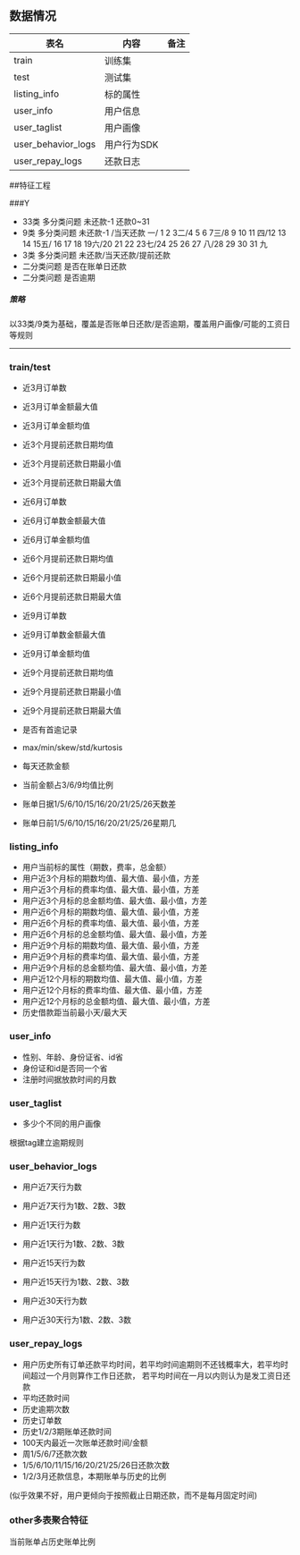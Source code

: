 ## 数据情况

| 表名 | 内容 | 备注 |
| ------ | ------ | ------ |
| train | 训练集 |  |
| test | 测试集 |  |
| listing_info | 标的属性 |  |
| user_info | 用户信息 |  |
| user_taglist | 用户画像 |  |
| user_behavior_logs | 用户行为SDK |  |
| user_repay_logs | 还款日志 |  |

##特征工程

###Y
* 33类 多分类问题 未还款-1 还款0~31
* 9类 多分类问题 未还款-1 /当天还款 一/ 1 2 3二/4 5 6 7三/8 9 10 11 四/12 13 14 15五/
16 17 18 19六/20 21 22 23七/24 25 26 27 八/28 29 30 31 九
* 3类 多分类问题 未还款/当天还款/提前还款
* 二分类问题 是否在账单日还款
* 二分类问题 是否逾期

##### 策略
以33类/9类为基础，覆盖是否账单日还款/是否逾期，覆盖用户画像/可能的工资日等规则

----------------
### train/test
* 近3月订单数
* 近3月订单金额最大值
* 近3月订单金额均值
* 近3个月提前还款日期均值
* 近3个月提前还款日期最小值
* 近3个月提前还款日期最大值
* 近6月订单数
* 近6月订单数金额最大值
* 近6月订单金额均值
* 近6个月提前还款日期均值
* 近6个月提前还款日期最小值
* 近6个月提前还款日期最大值
* 近9月订单数
* 近9月订单数金额最大值
* 近9月订单金额均值
* 近9个月提前还款日期均值
* 近9个月提前还款日期最小值
* 近9个月提前还款日期最大值
* 是否有首逾记录
* max/min/skew/std/kurtosis
* 每天还款金额
* 当前金额占3/6/9均值比例

* 账单日据1/5/6/10/15/16/20/21/25/26天数差
* 账单日前1/5/6/10/15/16/20/21/25/26星期几

### listing_info
* 用户当前标的属性（期数，费率，总金额）
* 用户近3个月标的期数均值、最大值、最小值，方差
* 用户近3个月标的费率均值、最大值、最小值，方差
* 用户近3个月标的总金额均值、最大值、最小值，方差
* 用户近6个月标的期数均值、最大值、最小值，方差
* 用户近6个月标的费率均值、最大值、最小值，方差
* 用户近6个月标的总金额均值、最大值、最小值，方差
* 用户近9个月标的期数均值、最大值、最小值，方差
* 用户近9个月标的费率均值、最大值、最小值，方差
* 用户近9个月标的总金额均值、最大值、最小值，方差
* 用户近12个月标的期数均值、最大值、最小值，方差
* 用户近12个月标的费率均值、最大值、最小值，方差
* 用户近12个月标的总金额均值、最大值、最小值，方差
* 历史借款距当前最小天/最大天

### user_info
* 性别、年龄、身份证省、id省
* 身份证和id是否同一个省
* 注册时间据放款时间的月数

### user_taglist 
* 多少个不同的用户画像

根据tag建立逾期规则

### user_behavior_logs
* 用户近7天行为数
* 用户近7天行为1数、2数、3数

* 用户近1天行为数
* 用户近1天行为1数、2数、3数
* 用户近15天行为数
* 用户近15天行为1数、2数、3数
* 用户近30天行为数
* 用户近30天行为1数、2数、3数


### user_repay_logs
* 用户历史所有订单还款平均时间，若平均时间逾期则不还钱概率大，若平均时间超过一个月则算作工作日还款，
若平均时间在一月以内则认为是发工资日还款
* 平均还款时间
* 历史逾期次数
* 历史订单数
* 历史1/2/3期账单还款时间
* 100天内最近一次账单还款时间/金额
* 周1/5/6/7还款次数
* 1/5/6/10/11/15/16/20/21/25/26日还款次数
* 1/2/3月还款信息，本期账单与历史的比例

(似乎效果不好，用户更倾向于按照截止日期还款，而不是每月固定时间)

### other多表聚合特征
当前账单占历史账单比例


